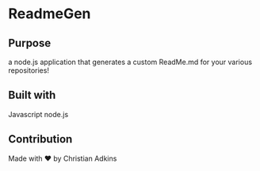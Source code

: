 # ReadmeGen

## Purpose
a node.js application that generates a custom ReadMe.md for your various repositories!

## Built with
Javascript
node.js

## Contribution
Made with ❤️ by Christian Adkins
